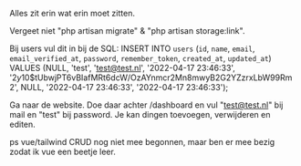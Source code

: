 Alles zit erin wat erin moet zitten.

Vergeet niet "php artisan migrate" & "php artisan storage:link".

Bij users vul dit in bij de SQL:
INSERT INTO `users` (`id`, `name`, `email`, `email_verified_at`, `password`, `remember_token`, `created_at`, `updated_at`) VALUES (NULL, 'test', 'test@test.nl', '2022-04-17 23:46:33', '$2y$10$tUbwjPT6vBIafMRt6dcW/OzAYnmcr2Mn8mwyB2G2YZzrxLbW99Rm2', NULL, '2022-04-17 23:46:33', '2022-04-17 23:46:33');

Ga naar de website. Doe daar achter /dashboard en vul "test@test.nl" bij mail en "test" bij password.
Je kan dingen toevoegen, verwijderen en editen.


ps
vue/tailwind CRUD nog niet mee begonnen, maar ben er mee bezig zodat ik vue een beetje leer.